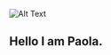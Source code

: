 <!-- <div style="width:100%;height:0;padding-bottom:56%;position:relative;"><iframe src="https://giphy.com/embed/i4jKn7itdV2Tvjzj6Y" width="100%" height="100%" style="position:absolute; align:center" frameBorder="0" class="giphy-embed" allowFullScreen></iframe></div><p><a href="https://giphy.com/gifs/spcity-i4jKn7itdV2Tvjzj6Y">via GIPHY</a></p> -->

![Alt Text]("https://media.giphy.com/media/i4jKn7itdV2Tvjzj6Y/giphy.gif")

## Hello I am Paola.

